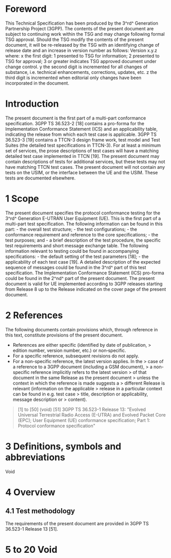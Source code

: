 # Foreword
This Technical Specification has been produced by the 3^rd^ Generation
Partnership Project (3GPP).
The contents of the present document are subject to continuing work within the
TSG and may change following formal TSG approval. Should the TSG modify the
contents of the present document, it will be re-released by the TSG with an
identifying change of release date and an increase in version number as
follows:
Version x.y.z
where:
x the first digit:
1 presented to TSG for information;
2 presented to TSG for approval;
3 or greater indicates TSG approved document under change control.
y the second digit is incremented for all changes of substance, i.e. technical
enhancements, corrections, updates, etc.
z the third digit is incremented when editorial only changes have been
incorporated in the document.
# Introduction
The present document is the first part of a multi-part conformance
specification. 3GPP TS 36.523-2 [18] contains a pro-forma for the
Implementation Conformance Statement (ICS) and an applicability table,
indicating the release from which each test case is applicable. 3GPP TS
36.523-3 [19] contains a TTCN-3 design frame work, test model and Test Suites
(the detailed test specifications in TTCN-3).
For at least a minimum set of services, the prose descriptions of test cases
will have a matching detailed test case implemented in TTCN [19].
The present document may contain descriptions of tests for additional
services, but these tests may not have matching TTCN test cases.
The present document will not contain any tests on the USIM, or the interface
between the UE and the USIM. These tests are documented elsewhere.
# 1 Scope
The present document specifies the protocol conformance testing for the 3^rd^
Generation E-UTRAN User Equipment (UE).
This is the first part of a multi-part test specification. The following
information can be found in this part:
\- the overall test structure;
\- the test configurations;
\- the conformance requirement and reference to the core specifications;
\- the test purposes; and
\- a brief description of the test procedure, the specific test requirements
and short message exchange table.
The following information relevant to testing could be found in accompanying
specifications:
\- the default setting of the test parameters [18];
\- the applicability of each test case [19].
A detailed description of the expected sequence of messages could be found in
the 3^rd^ part of this test specification.
The Implementation Conformance Statement (ICS) pro-forma could be found in the
2^nd^ part of the present document.
The present document is valid for UE implemented according to 3GPP releases
starting from Release 8 up to the Release indicated on the cover page of the
present document.
# 2 References
The following documents contain provisions which, through reference in this
text, constitute provisions of the present document.
  * References are either specific (identified by date of publication, > edition number, version number, etc.) or non‑specific.
  * For a specific reference, subsequent revisions do not apply.
  * For a non-specific reference, the latest version applies. In the > case of a reference to a 3GPP document (including a GSM document), > a non-specific reference implicitly refers to the latest version > of that document in the same Release as the present document > unless the context in which the reference is made suggests a > different Release is relevant (information on the applicable > release in a particular context can be found in e.g. test case > title, description or applicability, message description or > content).
> [1] to [50] (void)
[51] 3GPP TS 36.523-1 Release 13: \"Evolved Universal Terrestrial Radio Access
(E-UTRA) and Evolved Packet Core (EPC); User Equipment (UE) conformance
specification; Part 1: Protocol conformance specification\"
# 3 Definitions, symbols and abbreviations
Void
# 4 Overview
## 4.1 Test methodology
The requirements of the present document are provided in 3GPP TS 36.523-1
Release 13 [51].
# 5 to 20 Void
#